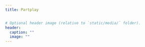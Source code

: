 ```yaml
---
title: Partplay


# Optional header image (relative to `static/media/` folder).
header:
  caption: ""
  image: ""
---
```

